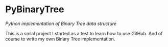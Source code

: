 # PyBinaryTree
*Python implementation of Binary Tree data structure*

This is a smlal project I started as a test to learn how to use GitHub.
And of course to write my own Binary Tree implementation.
